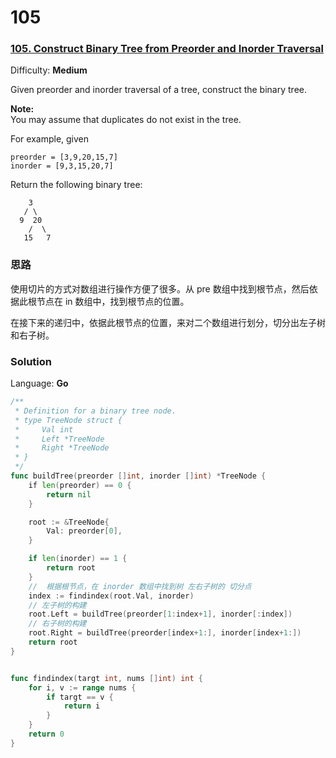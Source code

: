 # 105
### [105\. Construct Binary Tree from Preorder and Inorder Traversal](https://leetcode.com/problems/construct-binary-tree-from-preorder-and-inorder-traversal/)

Difficulty: **Medium**


Given preorder and inorder traversal of a tree, construct the binary tree.

**Note:**  
You may assume that duplicates do not exist in the tree.

For example, given

```
preorder = [3,9,20,15,7]
inorder = [9,3,15,20,7]
```

Return the following binary tree:

```
    3
   / \
  9  20
    /  \
   15   7
   ```

### 思路
使用切片的方式对数组进行操作方便了很多。从 pre 数组中找到根节点，然后依据此根节点在 in 数组中，找到根节点的位置。

在接下来的递归中，依据此根节点的位置，来对二个数组进行划分，切分出左子树和右子树。

### Solution

Language: **Go**

```go
/**
 * Definition for a binary tree node.
 * type TreeNode struct {
 *     Val int
 *     Left *TreeNode
 *     Right *TreeNode
 * }
 */
func buildTree(preorder []int, inorder []int) *TreeNode {
    if len(preorder) == 0 {
		return nil
	}

	root := &TreeNode{
		Val: preorder[0],
	}

	if len(inorder) == 1 {
		return root
	}
	//  根据根节点，在 inorder 数组中找到树 左右子树的 切分点
	index := findindex(root.Val, inorder)
	// 左子树的构建
	root.Left = buildTree(preorder[1:index+1], inorder[:index])
	// 右子树的构建
	root.Right = buildTree(preorder[index+1:], inorder[index+1:])
	return root
}


func findindex(targt int, nums []int) int {
	for i, v := range nums {
		if targt == v {
			return i
		}
	}
	return 0
}

```